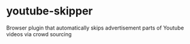 # youtube-skipper
Browser plugin that automatically skips advertisement parts of Youtube videos via crowd sourcing
